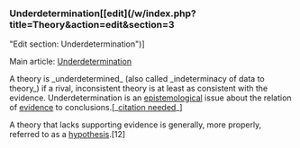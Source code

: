 ### Underdetermination[[edit](/w/index.php?title=Theory&action=edit&section=3
"Edit section: Underdetermination")]

Main article: [Underdetermination](/wiki/Underdetermination
"Underdetermination")

A theory is \_underdetermined\_ (also called \_indeterminacy of data to theory\_)
if a rival, inconsistent theory is at least as consistent with the evidence.
Underdetermination is an [epistemological](/wiki/Epistemology "Epistemology")
issue about the relation of [evidence](/wiki/Evidence "Evidence") to
conclusions.[\_[citation needed](/wiki/Wikipedia:Citation\_needed
"Wikipedia:Citation needed")\_]

A theory that lacks supporting evidence is generally, more properly, referred
to as a [hypothesis](/wiki/Hypothesis "Hypothesis").[12]
